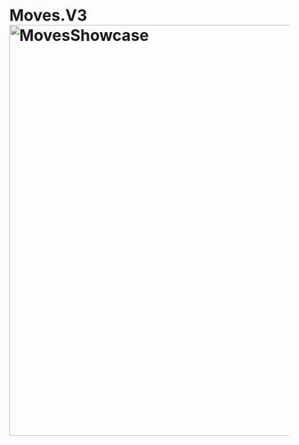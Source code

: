# Moves.V3<img width="739" alt="MovesShowcase" src="https://github.com/liampotts/Moves.V3/assets/90870685/6e7a1014-fb32-4d12-9f47-ba611ed327f8">
